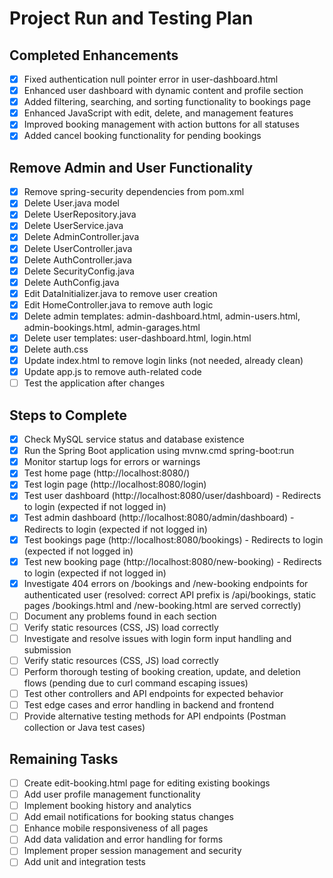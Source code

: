 # Project Run and Testing Plan

## Completed Enhancements
- [x] Fixed authentication null pointer error in user-dashboard.html
- [x] Enhanced user dashboard with dynamic content and profile section
- [x] Added filtering, searching, and sorting functionality to bookings page
- [x] Enhanced JavaScript with edit, delete, and management features
- [x] Improved booking management with action buttons for all statuses
- [x] Added cancel booking functionality for pending bookings

## Remove Admin and User Functionality
- [x] Remove spring-security dependencies from pom.xml
- [x] Delete User.java model
- [x] Delete UserRepository.java
- [x] Delete UserService.java
- [x] Delete AdminController.java
- [x] Delete UserController.java
- [x] Delete AuthController.java
- [x] Delete SecurityConfig.java
- [x] Delete AuthConfig.java
- [x] Edit DataInitializer.java to remove user creation
- [x] Edit HomeController.java to remove auth logic
- [x] Delete admin templates: admin-dashboard.html, admin-users.html, admin-bookings.html, admin-garages.html
- [x] Delete user templates: user-dashboard.html, login.html
- [x] Delete auth.css
- [x] Update index.html to remove login links (not needed, already clean)
- [x] Update app.js to remove auth-related code
- [ ] Test the application after changes

## Steps to Complete
- [x] Check MySQL service status and database existence
- [x] Run the Spring Boot application using mvnw.cmd spring-boot:run
- [x] Monitor startup logs for errors or warnings
- [x] Test home page (http://localhost:8080/)
- [x] Test login page (http://localhost:8080/login)
- [x] Test user dashboard (http://localhost:8080/user/dashboard) - Redirects to login (expected if not logged in)
- [x] Test admin dashboard (http://localhost:8080/admin/dashboard) - Redirects to login (expected if not logged in)
- [x] Test bookings page (http://localhost:8080/bookings) - Redirects to login (expected if not logged in)
- [x] Test new booking page (http://localhost:8080/new-booking) - Redirects to login (expected if not logged in)
- [x] Investigate 404 errors on /bookings and /new-booking endpoints for authenticated user (resolved: correct API prefix is /api/bookings, static pages /bookings.html and /new-booking.html are served correctly)
- [ ] Document any problems found in each section
- [ ] Verify static resources (CSS, JS) load correctly
- [ ] Investigate and resolve issues with login form input handling and submission
- [ ] Verify static resources (CSS, JS) load correctly
- [ ] Perform thorough testing of booking creation, update, and deletion flows (pending due to curl command escaping issues)
- [ ] Test other controllers and API endpoints for expected behavior
- [ ] Test edge cases and error handling in backend and frontend
- [ ] Provide alternative testing methods for API endpoints (Postman collection or Java test cases)

## Remaining Tasks
- [ ] Create edit-booking.html page for editing existing bookings
- [ ] Add user profile management functionality
- [ ] Implement booking history and analytics
- [ ] Add email notifications for booking status changes
- [ ] Enhance mobile responsiveness of all pages
- [ ] Add data validation and error handling for forms
- [ ] Implement proper session management and security
- [ ] Add unit and integration tests
